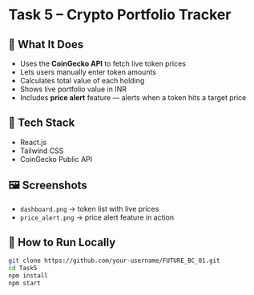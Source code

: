 # Task 5 – Crypto Portfolio Tracker

## 📌 What It Does
- Uses the **CoinGecko API** to fetch live token prices
- Lets users manually enter token amounts
- Calculates total value of each holding
- Shows live portfolio value in INR
- Includes **price alert** feature — alerts when a token hits a target price

## 🧠 Tech Stack
- React.js
- Tailwind CSS
- CoinGecko Public API

## 🖼️ Screenshots
- `dashboard.png` → token list with live prices
- `price_alert.png` → price alert feature in action

## 📂 How to Run Locally
```bash
git clone https://github.com/your-username/FUTURE_BC_01.git
cd Task5
npm install
npm start
